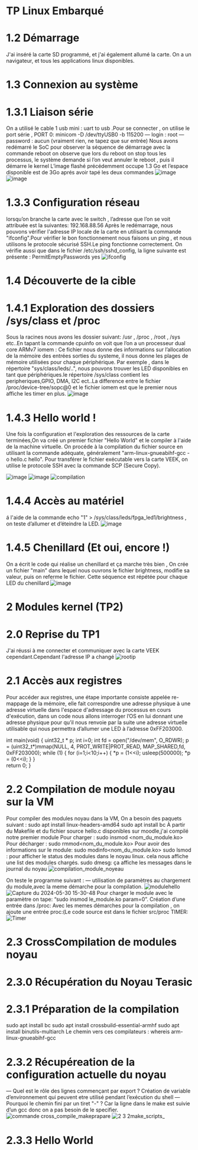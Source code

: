 # TP Linux Embarqué
# 1.2 Démarrage
J'ai inséré la carte SD programmé, et j'ai également allumé la carte.
On a un navigateur, et tous les applications linux disponibles.
# 1.3 Connexion au système
 # 1.3.1 Liaison série
 On a utilisé le cable 1 usb mini : uart to usb .Pour se connecter , on utilise le port série , PORT 0:   minicom -D /dev/ttyUSB0 -b 115200
— login : root
— password : aucun (vraiment rien, ne tapez que sur entrée)
Nous avons redémarré le SoC pour observer la séquence de démarrage avec la commande reboot
on observe que lors du reboot on stop tous les processus, le système demande si l’on veut annuler le reboot , puis il démarre le kernel
L’image flashé précédemment occupe 1.3 Go et l’espace disponible est de 3Go aprés avoir tapé les deux commandes 
![image](https://github.com/Anass6666/TP_LinuxE/assets/145018011/55e2b35a-dab8-47e6-862b-2113968a52c8)
![image](https://github.com/Anass6666/TP_LinuxE/assets/145018011/d2421c21-be83-4ed1-9236-90fd29842111)
# 1.3.3 Configuration réseau
lorsqu’on branche la carte avec le switch , l’adresse que l’on se voit attribuée est la suivantes: 192.168.88.56
Après le redémarrage, nous pouvons vérifier l'adresse IP locale de la carte en utilisant la commande "ifconfig".Pour vérifier le bon fonctionnement nous faisons un ping
, et nous utilisons le protocole sécurisé SSH.Le ping fonctionne correctement.
On vérifie aussi que dans le fichier /etc/ssh/sshd_config, la ligne suivante est présente : PermitEmptyPasswords yes
![ifconfig](https://github.com/Anass6666/TP_LinuxE/assets/145018011/2ff032ca-2cf2-4c1c-addc-afdfe437781a)



# 1.4 Découverte de la cible
  # 1.4.1 Exploration des dossiers /sys/class et /proc
Sous la racines nous avons les dossier suivant: /usr , /proc , /root , /sys etc..En tapant la commande cpuinfo on voit que l’on a un processeur dual core  ARMv7 
iomem : Ce fichier nous donne des informations sur l’allocation de la mémoire des entrées sorties du systeme, il nous donne les plages de mémoire utilisées pour chaque périphérique.
Par exemple , dans le répertoire "sys/class/leds/..", nous pouvons trouver les LED disponibles en tant que périphériques.le répertoire /sys/class contient les peripheriques,GPIO, DMA, I2C ect..La difference entre le fichier /proc/device-tree/sopc@0 et le fichier iomem est que le premier nous affiche les timer en plus.
![image](https://github.com/Anass6666/TP_LinuxE/assets/145018011/4a428c67-8c9a-474a-b8c2-5692e1e28912)

# 1.4.3 Hello world !
Une fois la configuration et l'exploration des ressources de la carte terminées,On va créé un premier fichier "Hello World" et le compiler à l'aide de la machine virtuelle.
On procéde à la compilation du fichier source en utilisant la commande adéquate, généralement "arm-linux-gnueabihf-gcc -o hello.c hello". Pour transférer le fichier exécutable vers la carte VEEK, on utilise le protocole SSH avec la commande SCP (Secure Copy).

![image](https://github.com/Anass6666/TP_LinuxE/assets/145018011/ff2ccf91-045e-41b8-9884-4260e3a8481f)
![image](https://github.com/Anass6666/TP_LinuxE/assets/145018011/772843cc-3b8e-4795-849c-b74a3c437f63)
![compilation](https://github.com/Anass6666/TP_LinuxE/assets/145018011/c649a7d4-c232-4fae-9ea9-1e60e631cbc3)
# 1.4.4 Accès au matériel
á l'aide de la commande echo "1" > /sys/class/leds/fpga_led1/brightness , on teste d’allumer et d’éteindre la LED.
![image](https://github.com/Anass6666/TP_LinuxE/assets/145018011/4067cd7f-1370-421c-9eb8-64547424a7e8)
# 1.4.5 Chenillard (Et oui, encore !)
On a écrit le code qui réalise un chenillard et ça marche très bien , On crée  un fichier "main" dans lequel nous ouvrons le fichier brightness, modifie sa valeur, puis on referme le fichier. Cette séquence est répétée pour chaque LED du chenillard
![image](https://github.com/Anass6666/TP_LinuxE/assets/145018011/7aa86f6d-e3b1-4f4f-98c6-b27b84d5379c)
# 2 Modules kernel (TP2)
# 2.0 Reprise du TP1
J'ai réussi à me connecter et communiquer avec la carte VEEK cependant.Cependant l'adresse IP a changé 
![rootip](https://github.com/Anass6666/TP_LinuxE/assets/145018011/2e43d737-3d3b-4610-8bf7-5b13e9c6c44d)
# 2.1 Accès aux registres
Pour accéder aux registres, une étape importante consiste appelée re-mappage de la mémoire, elle fait correspondre une adresse physique à une adresse virtuelle dans l'espace d'adressage du processus en cours d'exécution, dans un code nous allons interroger l’OS en lui donnant une adresse physique pour qu’il nous renvoie par la suite une adresse virtuelle utilisable qui nous permettra d’allumer une LED à l’adresse 0xFF203000. 

int main(void) {
	uint32_t * p;
	int i=0;
	int fd = open("/dev/mem", O_RDWR);
	p = (uint32_t*)mmap(NULL, 4, PROT_WRITE|PROT_READ, MAP_SHARED,fd, 0xFF203000);
	while (1)
	{
		for (i=1;i<10;i++)
		{
			*p = (1<<i);
			usleep(500000);
			*p = (0<<i);
		}
	}	
	return 0;
}
# 2.2 Compilation de module noyau sur la VM
Pour compiler des modules noyau dans la VM, On a besoin des paquets suivant :
sudo apt install linux-headers-amd64
sudo apt install bc
À partir du Makefile et du fichier source hello.c disponibles sur moodle,j'ai compilé notre premier module
Pour charger : sudo insmod <nom_du_module.ko>
Pour décharger : sudo rmmod<nom_du_module.ko>
Pour avoir des informations sur le module: sudo modinfo<nom_du_module.ko>
sudo lsmod : pour afficher le status des modules dans le noyau linux. cela nous affiche
une list des modules chargés.
sudo dmesg: ça affiche les messages dans le journal du noyau
![compilation_module_noyeau](https://github.com/Anass6666/TP_LinuxE/assets/145018011/329ae68f-7d89-4d81-b7a2-ea770d52837a)

On teste le programme suivant : — utilisation de paramètres au chargement du module,avec la meme  démarche pour la compilation. 
![modulehello](https://github.com/Anass6666/TP_LinuxE/assets/145018011/adc039cc-8a20-4c87-b2af-6d89244d722d)
![Capture du 2024-05-30 15-30-48](https://github.com/Anass6666/TP_LinuxE/assets/145018011/25c89164-e73f-4440-a9c8-909855234142)
Pour charger le module avec le paramètre on tape: “sudo insmod le_module.ko param=0”.
Création d’une entrée dans /proc:
Avec les memes démarches pour la compilation , on ajoute une entrée proc:(Le code source est dans le fichier src/proc
TIMER:
![Timer](https://github.com/Anass6666/TP_LinuxE/assets/145018011/e9e2e529-1934-4f13-91a1-a1f69d1a3639)
# 2.3 CrossCompilation de modules noyau
# 2.3.0 Récupération du Noyau Terasic
  # 2.3.1 Préparation de la compilation
sudo apt install bc
sudo apt install crossbuild-essential-armhf
sudo apt install binutils-multiarch
Le chemin vers ces compilateurs : whereis arm-linux-gnueabihf-gcc
# 2.3.2 Récupéreation de la configuration actuelle du noyau
— Quel est le rôle des lignes commençant par export ? Création de variable d’environnement qui peuvent etre utilisé pendant l’exécution du shell
— Pourquoi le chemin fini par un tiret "-" ? Car la ligne dans le make est suivie d’un gcc donc on a pas besoin de le specifier.
![commande cross_compile_makeprapare](https://github.com/Anass6666/TP_LinuxE/assets/145018011/529427d6-17ce-40fa-822f-66556a1c55d5)
![2 3 2make_scripts_](https://github.com/Anass6666/TP_LinuxE/assets/145018011/8633741b-3a5e-4e3c-b244-7e2b316425dc)
# 2.3.3 Hello World








